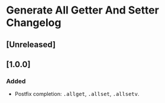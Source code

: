 <!-- Keep a Changelog guide -> https://keepachangelog.com -->

# Generate All Getter And Setter Changelog
## [Unreleased]

## [1.0.0]
### Added
- Postfix completion: <kbd>.allget</kbd>, <kbd>.allset</kbd>, <kbd>.allsetv</kbd>.